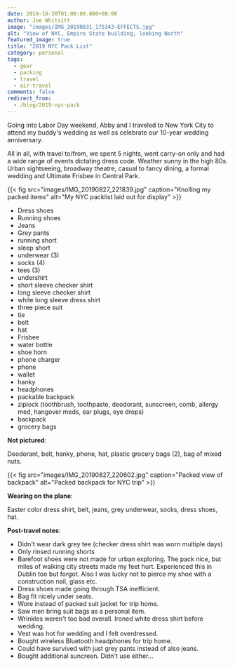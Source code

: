 ```yaml
---
date: 2019-10-30T01:00:00.000+00:00
author: Joe Whitsitt
image: "images/IMG_20190831_175343-EFFECTS.jpg"
alt: "View of NYC, Empire State building, looking North"
featured_image: true
title: "2019 NYC Pack List"
category: personal
tags: 
  - gear
  - packing
  - travel
  - air-travel
comments: false
redirect_from:
  - /blog/2019-nyc-pack
---
```

Going into Labor Day weekend, Abby and I traveled to New York City to attend my buddy's wedding as well as celebrate our 10-year wedding anniversary.

All in all, with travel to/from, we spent 5 nights, went carry-on only and had a wide range of events dictating dress code. Weather sunny in the high 80s. Urban sightseeing, broadway theatre, casual to fancy dining, a formal wedding and Ultimate Frisbee in Central Park.

{{< fig src="images/IMG_20190827_221839.jpg" caption="Knolling my packed items" alt="My NYC packlist laid out for display" >}}

* Dress shoes
* Running shoes
* Jeans
* Grey pants
* running short
* sleep short
* underwear (3)
* socks (4)
* tees (3)
* undershirt
* short sleeve checker shirt
* long sleeve checker shirt
* white long sleeve dress shirt
* three piece suit
* tie
* belt
* hat
* Frisbee
* water bottle
* shoe horn
* phone charger
* phone
* wallet
* hanky
* headphones
* packable backpack
* ziplock (toothbrush, toothpaste, deodorant, sunscreen, comb, allergy med, hangover meds, ear plugs, eye drops)
* backpack
* grocery bags

**Not pictured**:

Deodorant, belt, hanky, phone, hat, plastic grocery bags (2), bag of mixed nuts.

{{< fig src="images/IMG_20190827_220602.jpg" caption="Packed view of backpack" alt="Packed backpack for NYC trip" >}}

**Wearing on the plane**:

Easter color dress shirt, belt, jeans, grey underwear, socks, dress shoes, hat.

**Post-travel notes**:

* Didn't wear dark grey tee (checker dress shirt was worn multiple days)
* Only rinsed running shorts
* Barefoot shoes were not made for urban exploring. The pack nice, but miles of walking city streets made my feet hurt. Experienced this in Dublin too but forgot. Also I was lucky not to pierce my shoe with a construction nail, glass etc.
* Dress shoes made going through TSA inefficient.
* Bag fit nicely under seats.
* Wore instead of packed suit jacket for trip home.
* Saw men bring suit bags as a personal item.
* Wrinkles weren't too bad overall. Ironed white dress shirt before wedding.
* Vest was hot for wedding and I felt overdressed.
* Bought wireless Bluetooth headphones for trip home.
* Could have survived with just grey pants instead of also jeans.
* Bought additional suncreen. Didn't use either...

